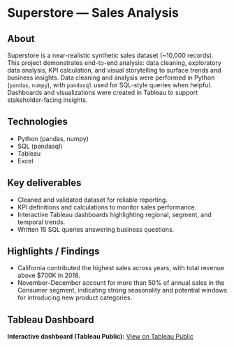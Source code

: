 # Superstore — Sales Analysis

## About
Superstore is a near-realistic synthetic sales dataset (~10,000 records). This project demonstrates end-to-end analysis: data cleaning, exploratory data analysis, KPI calculation, and visual storytelling to surface trends and business insights. Data cleaning and analysis were performed in Python (`pandas`, `numpy`), with `pandasql` used for SQL-style queries when helpful. Dashboards and visualizations were created in Tableau to support stakeholder-facing insights.

## Technologies
- Python (pandas, numpy)  
- SQL (pandasql)  
- Tableau  
- Excel

## Key deliverables
- Cleaned and validated dataset for reliable reporting.  
- KPI definitions and calculations to monitor sales performance.  
- Interactive Tableau dashboards highlighting regional, segment, and temporal trends.  
- Written 15 SQL queries answering business questions.

## Highlights / Findings
- California contributed the highest sales across years, with total revenue above $700K in 2018.  
- November–December account for more than 50% of annual sales in the Consumer segment, indicating strong seasonality and potential windows for introducing new product categories.

## Tableau Dashboard
**Interactive dashboard (Tableau Public):** [View on Tableau Public](https://public.tableau.com/app/profile/ayan.abbas/viz/SuperStoreSalesDashboard_17557743982790/Dashboard1)

